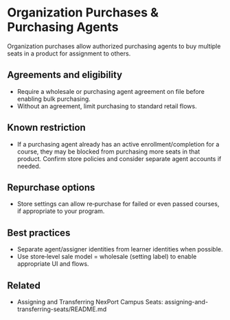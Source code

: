 # Organization Purchases & Purchasing Agents

Organization purchases allow authorized purchasing agents to buy multiple seats in a product for assignment to others.

## Agreements and eligibility
- Require a wholesale or purchasing agent agreement on file before enabling bulk purchasing.
- Without an agreement, limit purchasing to standard retail flows.

## Known restriction
- If a purchasing agent already has an active enrollment/completion for a course, they may be blocked from purchasing more seats in that product. Confirm store policies and consider separate agent accounts if needed.

## Repurchase options
- Store settings can allow re‑purchase for failed or even passed courses, if appropriate to your program.

## Best practices
- Separate agent/assigner identities from learner identities when possible.
- Use store‑level sale model = wholesale (setting label) to enable appropriate UI and flows.

## Related
- Assigning and Transferring NexPort Campus Seats: assigning-and-transferring-seats/README.md
